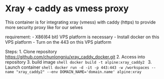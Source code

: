 # Xray + caddy as vmess proxy

This container is for integrating xray (vmess) with caddy (https)
to provide more security proxy like for our selves

requirement:
	- X86(64 bit) VPS platform is necessary
	- Install docker on this VPS platform
	- Turn on the 443 on this VPS platform

Steps:
    1. Clone repository https://github.com/chunlongniu/xray_caddy_docker.git
    2. Access into repository
    3. build image
	```shell
	docker build -t alpine:xray_caddy2
	```
    3. Launch container
	```shell
	docker run -d -it -p 443:443 -w /workspaces --name "xray_caddy2" --env DOMAIN_NAME='domain.name' alpine:xray
	```

